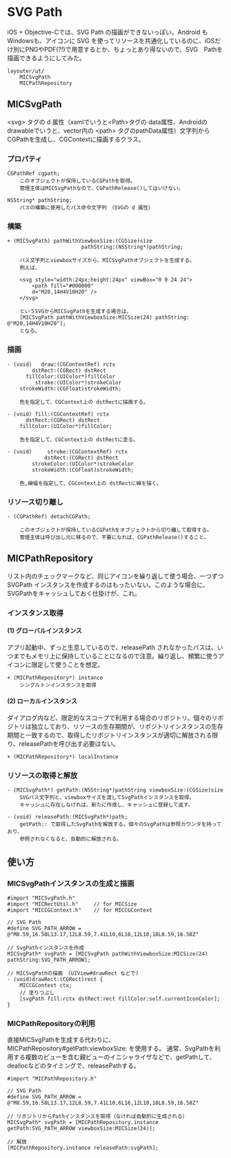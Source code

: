 # SVG Path

iOS + Objective-Cでは、SVG Path の描画ができないっぽい。Android も Windowsも、アイコンに SVG を使ってリソースを共通化しているのに、iOSだけ別にPNGやPDF(?!)で用意するとか、ちょっとあり得ないので、SVG　Pathを描画できるようにしてみた。

    layouter/ut/
        MICSvgPath
        MICPathRepository

## MICSvgPath

&lt;svg&gt; タグの d 属性（xamlでいうと&lt;Path&gt;タグの data属性、Androidのdrawableでいうと、vector内の &lt;path&gt; タグのpathData属性）文字列から　CGPathを生成し、CGContextに描画するクラス。

### プロパティ

    CGPathRef cgpath;
        このオブジェクトが保持しているCGPathを取得。
        管理主体はMICSvgPathなので、CGPathRelease()してはいけない。

    NSString* pathString;
        パスの構築に使用したパス命令文字列　（SVGの d 属性）

### 構築
    + (MICSvgPath) pathWithViewboxSize:(CGSize)size
                            pathString:(NSString*)pathString;
        
        パス文字列とviewboxサイズから、MICSvgPathオブジェクトを生成する。
        例えば、

        <svg style="width:24px;height:24px" viewBox="0 0 24 24">
            <path fill="#000000" 
            d="M20,14H4V10H20" />
        </svg>        

        というSVGからMICSvgPathを生成する場合は、
        [MICSvgPath pathWithViewboxSize:MICSize(24) pathString: @"M20,14H4V10H20"];
        となる。

### 描画

    - (void)   draw:(CGContextRef) rctx 
            dstRect:(CGRect) dstRect 
          fillColor:(UIColor*)fillColor 
             stroke:(UIColor*)strokeColor 
        strokeWidth:(CGFloat)strokeWidth;

        色を指定して、CGContext上の dstRectに描画する。
    
    - (void) fill:(CGContextRef) rctx 
          dstRect:(CGRect) dstRect 
        fillColor:(UIColor*)fillColor;
        
        色を指定して、CGContext上の dstRectに塗る。

    - (void)     stroke:(CGContextRef) rctx 
                dstRect:(CGRect) dstRect 
            strokeColor:(UIColor*)strokeColor 
            strokeWidth:(CGFloat)strokeWidth;
        
        色,線幅を指定して、CGContext上の dstRectに線を描く。

### リソース切り離し

    - (CGPathRef) detachCGPath;
        
        このオブジェクトが保持しているCGPathをオブジェクトから切り離して取得する。
        管理主体は呼び出し元に移るので、不要になれば、CGPathRelease()すること。

## MICPathRepository

リスト内のチェックマークなど、同じアイコンを繰り返して使う場合、一つずつ SVGPath インスタンスを作成するのはもったいない。このような場合に、SVGPathをキャッシュしておく仕掛けが、これ。

### インスタンス取得

#### (1) グローバルインスタンス
アプリ起動中、ずっと生息しているので、releasePath されなかったパスは、いつまでもメモリ上に保持していることになるので注意。繰り返し、頻繁に使うアイコンに限定して使うことを想定。

    + (MICPathRepository*) instance
        シングルトンインスタンスを取得
#### (2) ローカルインスタンス
ダイアログ内など、限定的なスコープで利用する場合のリポジトリ。個々のリポジトリは独立しており、リソースの生存期間が、リポジトリインスタンスの生存期間と一致するので、取得したリポジトリインスタンスが適切に解放される限り、releasePathを呼び出す必要はない。

    + (MICPathRepository*) localInstance

### リソースの取得と解放
    - (MICSvgPath*) getPath:(NSString*)pathString viewboxSize:(CGSize)size
        SVGパス文字列と、viewboxサイズを渡してSvgPathインスタンスを取得。
        キャッシュに存在しなければ、新たに作成し、キャッシュに登録して返す。

    - (void) releasePath:(MICSvgPath*)path;
        getPath:: で取得したSvgPathを解放する。個々のSvgPathは参照カウンタを持っており、
        参照されなくなると、自動的に解放される。

## 使い方

### MICSvgPathインスタンスの生成と描画

~~~
#import "MICSvgPath.h"
#import "MICRectUtil.h"     // for MICSize
#import "MICCGContext.h"    // for MICCGContext

// SVG Path
#define SVG_PATH_ARROW = @"M8.59,16.58L13.17,12L8.59,7.41L10,6L16,12L10,18L8.59,16.58Z"

// SvgPathインスタンスを作成
MICSvgPath* svgPath = [MICSvgPath pathWithViewboxSize:MICSize(24) pathString:SVG_PATH_ARROW];

// MICSvgPathの描画　(UIView#drawRect などで)
- (void)drawRect:(CGRect)rect {
    MICCGContext ctx;
    // 塗りつぶし
    [svgPath fill:rctx dstRect:rect fillColor:self.currentIconColor];
}
~~~

### MICPathRepositoryの利用

直接MICSvgPathを生成する代わりに、MICPathRepository#getPath:viewboxSize: を使用する。
通常、SvgPathを利用する複数のビューを含む親ビューのイニシャライザなどで、getPathして、deallocなどのタイミングで、releasePathする。

~~~
#import "MICPathRepository.h"

// SVG Path
#define SVG_PATH_ARROW = @"M8.59,16.58L13.17,12L8.59,7.41L10,6L16,12L10,18L8.59,16.58Z"

// リポジトリからPathインスタンスを取得（なければ自動的に生成される）
MICSvgPath* svgPath = [MICPathRepository.instance getPath:SVG_PATH_ARROW viewboxSize:MICSize(24)];

// 解放
[MICPathRepository.instance releasePath:svgPath];
~~~
